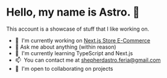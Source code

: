 Hello, my name is Astro. 👋
============================================

This account is a showcase of stuff that I like working on.

* 🚀  I'm currently working on [Next.js Store E-Commerce](https://nextjs-store-production.vercel.app/)
* 💬  Ask me about anything (within reason)
* 🧠  I'm currently learning TypeScript and Next.js
* 📫  You can contact me at [shepherdastro.feria@gmail.com](mailto:shepherdastro.feria@gmail.com)
* 🤝  I'm open to collaborating on projects

